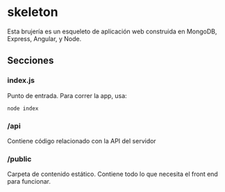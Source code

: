# skeleton

Esta brujería es un esqueleto de aplicación web construida en MongoDB, Express, Angular, y Node.

## Secciones

### index.js
Punto de entrada. Para correr la app, usa:
```
node index
```

### /api
Contiene código relacionado con la API del servidor

### /public
Carpeta de contenido estático. Contiene todo lo que necesita el front end para funcionar.

